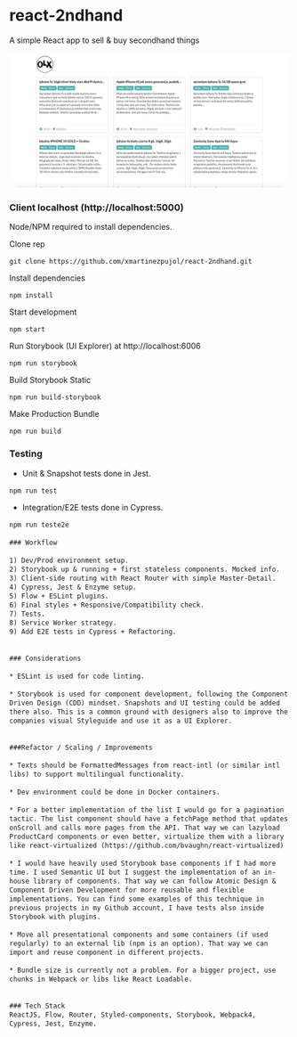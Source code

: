 # react-2ndhand
A simple React app to sell &amp; buy secondhand things

![React 2ndHand](react-2ndhand.png?raw=true "React 2nd Hand")

### Client localhost (http://localhost:5000)
Node/NPM required to install dependencies.

Clone rep
``` shell
git clone https://github.com/xmartinezpujol/react-2ndhand.git
```

Install dependencies
``` shell
npm install
```

Start development
``` shell
npm start
```

Run Storybook (UI Explorer) at http://localhost:6006
``` shell
npm run storybook
```

Build Storybook Static
``` shell
npm run build-storybook
```

Make Production Bundle
``` shell
npm run build
```

### Testing

* Unit & Snapshot tests done in Jest. 

``` shell
npm run test
```

* Integration/E2E tests done in Cypress. 

``` shell
npm run teste2e

### Workflow

1) Dev/Prod environment setup.
2) Storybook up & running + first stateless components. Mocked info.
3) Client-side routing with React Router with simple Master-Detail.
4) Cypress, Jest & Enzyme setup.
5) Flow + ESLint plugins.
6) Final styles + Responsive/Compatibility check.
7) Tests.
8) Service Worker strategy.
9) Add E2E tests in Cypress + Refactoring.


### Considerations

* ESLint is used for code linting.

* Storybook is used for component development, following the Component Driven Design (CDD) mindset. Snapshots and UI testing could be added there also. This is a common ground with designers also to improve the companies visual Styleguide and use it as a UI Explorer.


###Refactor / Scaling / Improvements

* Texts should be FormattedMessages from react-intl (or similar intl libs) to support multilingual functionality.

* Dev environment could be done in Docker containers.

* For a better implementation of the list I would go for a pagination tactic. The list component should have a fetchPage method that updates onScroll and calls more pages from the API. That way we can lazyload ProductCard components or even better, virtualize them with a library like react-virtualized (https://github.com/bvaughn/react-virtualized)

* I would have heavily used Storybook base components if I had more time. I used Semantic UI but I suggest the implementation of an in-house library of components. That way we can follow Atomic Design & Component Driven Development for more reusable and flexible implementations. You can find some examples of this technique in previous projects in my Github account, I have tests also inside Storybook with plugins.

* Move all presentational components and some containers (if used regularly) to an external lib (npm is an option). That way we can import and reuse component in different projects.

* Bundle size is currently not a problem. For a bigger project, use chunks in Webpack or libs like React Loadable.


### Tech Stack
ReactJS, Flow, Router, Styled-components, Storybook, Webpack4, Cypress, Jest, Enzyme.
